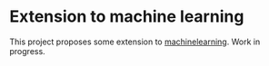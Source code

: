 # Extension to machine learning

This project proposes some extension to
[machinelearning](https://github.com/dotnet/machinelearning).
Work in progress.
